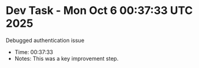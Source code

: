 # Dev Task - Mon Oct  6 00:37:33 UTC 2025
Debugged authentication issue
- Time: 00:37:33
- Notes: This was a key improvement step.
